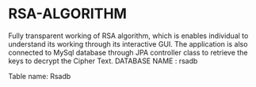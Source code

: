 # RSA-ALGORITHM
Fully transparent working of RSA algorithm, which is enables individual to understand its working through its interactive GUI.
The application is also connected to MySql database through JPA controller class to retrieve the keys to decrypt the Cipher Text. 
DATABASE NAME : rsadb

Table name: Rsadb
